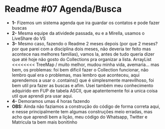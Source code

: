 # Readme #07 Agenda/Busca
- **1-** Fizemos um sistema agenda que ira guardar os contatos e pode fazer buscas
- **2-** Mesma equipe da atividede passada, eu e a Mirella, usamos o LiveShare do VS
- **3-** Mesmo caso, fazendo o Readme 2 meses depois (por que 2 meses? por que parei com a disciplina dois meses, não deveria ter feito mas acontece nas melhores familias), vamos la, antes de tudo queria dizer que até hoje não gosto do Collections pra organizar a lista. ArrayList <<<<<<<< TreeMap / muito melhor, mudou minha vida, avemaria... mas bem, os problemas: foi bem dificil fazer o Collection funcionar, não lembro qual era o problemas, mas lembro que aconteceu, aqui aprendemos a usar o .contains() que é simplesmente marevilhoso, foi bem util pra fazer as buscas e afim. Usei também meu conhecimento adquirido em FUP de tabela ASCII, que apatentemente foi a unica coisa util que aprendi pra usar aqui. 
- **4-** Demoramos umas 4 horas fazendo
- **OBS:** Ainda não faziamos a construção do código de forma correta aqui, e nesse principalmente tem algumas construções meio erradas, mas acho que aprendi bem a lição, meu código do Whatsapp, Twitter e Matricula ta bem mais bonitinho 